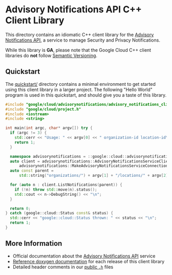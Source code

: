 # Advisory Notifications API C++ Client Library

This directory contains an idiomatic C++ client library for the
[Advisory Notifications API][cloud-service-docs], a service to
manage Security and Privacy Notifications.

While this library is **GA**, please note that the Google Cloud C++ client
libraries do **not** follow [Semantic Versioning](https://semver.org/).

## Quickstart

The [quickstart/](quickstart/README.md) directory contains a minimal environment
to get started using this client library in a larger project. The following
"Hello World" program is used in this quickstart, and should give you a taste of
this library.

<!-- inject-quickstart-start -->

```cc
#include "google/cloud/advisorynotifications/advisory_notifications_client.h"
#include "google/cloud/project.h"
#include <iostream>
#include <string>

int main(int argc, char* argv[]) try {
  if (argc != 3) {
    std::cerr << "Usage: " << argv[0] << " organization-id location-id\n";
    return 1;
  }

  namespace advisorynotifications = ::google::cloud::advisorynotifications;
  auto client = advisorynotifications::AdvisoryNotificationsServiceClient(
      advisorynotifications::MakeAdvisoryNotificationsServiceConnection());
  auto const parent =
      std::string("organizations/") + argv[1] + "/locations/" + argv[2];

  for (auto n : client.ListNotifications(parent)) {
    if (!n) throw std::move(n).status();
    std::cout << n->DebugString() << "\n";
  }

  return 0;
} catch (google::cloud::Status const& status) {
  std::cerr << "google::cloud::Status thrown: " << status << "\n";
  return 1;
}
```

<!-- inject-quickstart-end -->

## More Information

- Official documentation about the [Advisory Notifications API][cloud-service-docs] service
- [Reference doxygen documentation][doxygen-link] for each release of this
  client library
- Detailed header comments in our [public `.h`][source-link] files

[cloud-service-docs]: https://cloud.google.com/advisory-notifications
[doxygen-link]: https://googleapis.dev/cpp/google-cloud-advisorynotifications/latest/
[source-link]: https://github.com/googleapis/google-cloud-cpp/tree/main/google/cloud/advisorynotifications
